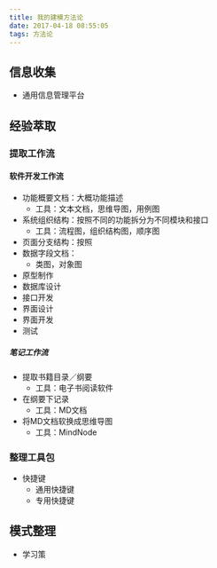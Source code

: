 ```yaml
---
title: 我的建模方法论
date: 2017-04-18 08:55:05
tags: 方法论
---
```



## 信息收集

+ 通用信息管理平台

## 经验萃取

### 提取工作流

#### 软件开发工作流

+ 功能概要文档：大概功能描述
	- 工具：文本文档，思维导图，用例图
+ 系统组织结构：按照不同的功能拆分为不同模块和接口
	- 工具：流程图，组织结构图，顺序图
+ 页面分支结构：按照
+ 数据字段文档：
	- 类图，对象图
+ 原型制作
+ 数据库设计
+ 接口开发
+ 界面设计
+ 界面开发
+ 测试

##### 笔记工作流
+ 提取书籍目录／纲要
	- 工具：电子书阅读软件
+ 在纲要下记录
	- 工具：MD文档
+ 将MD文档软换成思维导图
	- 工具：MindNode

### 整理工具包

+ 快捷键
	- 通用快捷键
	- 专用快捷键


## 模式整理

+ 学习策
